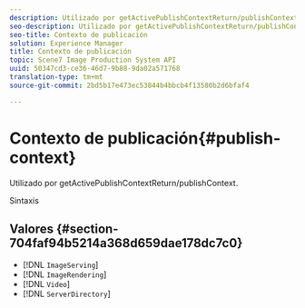 ```yaml
---
description: Utilizado por getActivePublishContextReturn/publishContext.
seo-description: Utilizado por getActivePublishContextReturn/publishContext.
seo-title: Contexto de publicación
solution: Experience Manager
title: Contexto de publicación
topic: Scene7 Image Production System API
uuid: 50347cd3-ce36-46d7-9b88-9da02a571768
translation-type: tm+mt
source-git-commit: 2bd5b17e473ec53844b4bbcb4f13580b2d6bfaf4

---
```



# Contexto de publicación{#publish-context}

Utilizado por getActivePublishContextReturn/publishContext.

Sintaxis

## Valores {#section-704faf94b5214a368d659dae178dc7c0}

* [!DNL `ImageServing`]
* [!DNL `ImageRendering`]
* [!DNL `Video`]
* [!DNL `ServerDirectory`]

